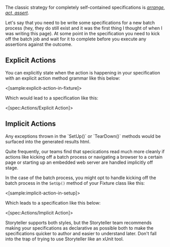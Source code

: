 <!--Title:Carrying out Actions-->
<!--Url:actions-->

The classic strategy for completely self-contained specifications is _[arrange, act, assert](http://c2.com/cgi/wiki?ArrangeActAssert)_. 

Let's say that you need to be write some specifications for a new batch process (hey, they do still exist and it was the first thing I thought of when I was writing this page). At some point in the specification you need to kick off the batch job and wait for it to complete before you execute any assertions against the outcome.

## Explicit Actions 

You can explicitly state when the action is happening in your specification with an explicit action method grammar like this below:

<[sample:explicit-action-in-fixture]>

Which would lead to a specification like this:

<[spec:Actions/Explicit Action]>

## Implicit Actions

<div class="alert alert-info" role="alert">Any exceptions thrown in the `SetUp()` or `TearDown()` methods would be surfaced into the generated results html. </div>

Quite frequently, our teams find that specications read much more cleanly if actions like kicking off a batch process or navigating a browser to a certain page or starting up an embedded web server are handled implicitly off stage.

In the case of the batch process, you might opt to handle kicking off the batch process in the `SetUp()` method of your Fixture class like this:

<[sample:implicit-action-in-setup]>

Which leads to a specification like this below:

<[spec:Actions/Implicit Action]>

Storyteller supports both styles, but the Storyteller team recommends making your specifications as declarative as possible both to make the specifications quicker to author and easier to understand later. Don't fall into the trap of trying to use Storyteller like an xUnit tool.



